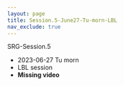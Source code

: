 ```yaml
---
layout: page
title: Session.5-June27-Tu-morn-LBL
nav_exclude: true
---
```


SRG-Session.5
- 2023-06-27 Tu  morn
- LBL session
- **Missing video**
